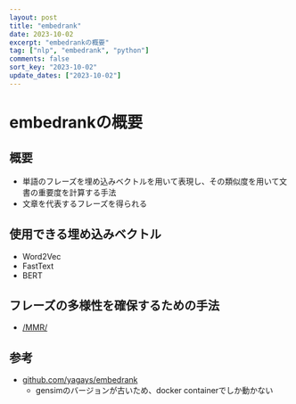 ```yaml
---
layout: post
title: "embedrank"
date: 2023-10-02
excerpt: "embedrankの概要"
tag: ["nlp", "embedrank", "python"]
comments: false
sort_key: "2023-10-02"
update_dates: ["2023-10-02"]
---
```


# embedrankの概要

## 概要
 - 単語のフレーズを埋め込みベクトルを用いて表現し、その類似度を用いて文書の重要度を計算する手法
 - 文章を代表するフレーズを得られる

## 使用できる埋め込みベクトル
 - Word2Vec
 - FastText
 - BERT

## フレーズの多様性を確保するための手法
 - [/MMR/](/MMR/)

## 参考
 - [github.com/yagays/embedrank](https://github.com/yagays/embedrank)
   - gensimのバージョンが古いため、docker containerでしか動かない

